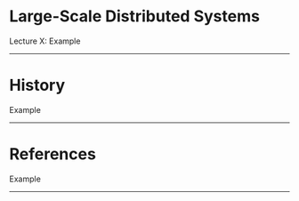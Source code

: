 # Large-Scale Distributed Systems

Lecture X: Example

---

# History

Example

---

# References

Example

---
